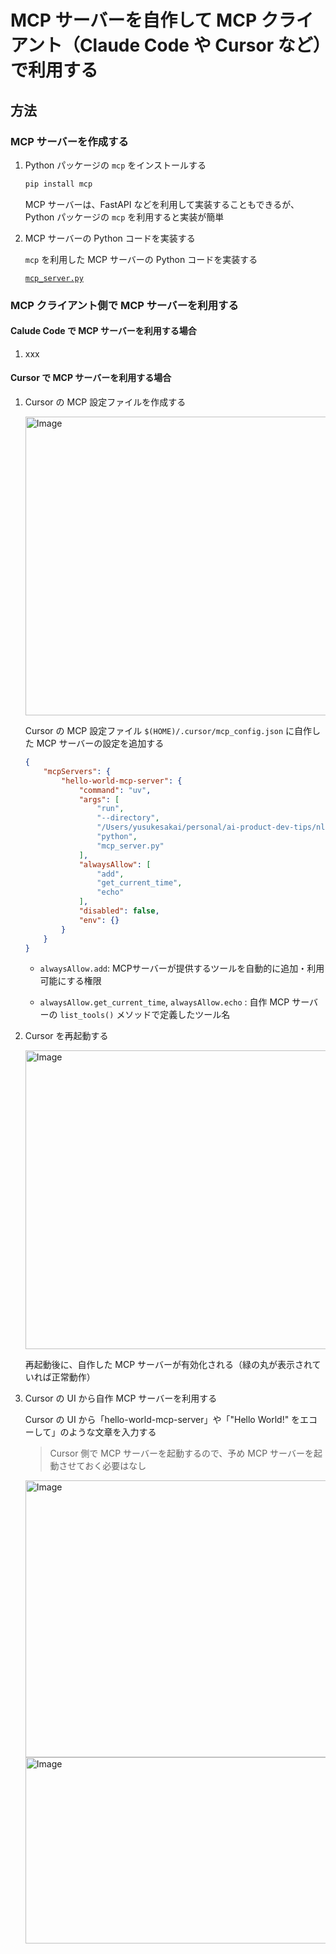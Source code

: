 # MCP サーバーを自作して MCP クライアント（Claude Code や Cursor など）で利用する

## 方法

### MCP サーバーを作成する

1. Python パッケージの `mcp` をインストールする

    ```bash
    pip install mcp
    ```

    MCP サーバーは、FastAPI などを利用して実装することもできるが、Python パッケージの `mcp` を利用すると実装が簡単

1. MCP サーバーの Python コードを実装する

    `mcp` を利用した MCP サーバーの Python コードを実装する

    [`mcp_server.py`](mcp_server.py)


### MCP クライアント側で MCP サーバーを利用する

#### Calude Code で MCP サーバーを利用する場合

1. xxx

#### Cursor で MCP サーバーを利用する場合

1. Cursor の MCP 設定ファイルを作成する

    <img width="500" height="478" alt="Image" src="https://github.com/user-attachments/assets/88a9e535-2905-4007-a346-2b04ccd20235" />

    Cursor の MCP 設定ファイル `$(HOME)/.cursor/mcp_config.json` に自作した MCP サーバーの設定を追加する

    ```json
    {
        "mcpServers": {
            "hello-world-mcp-server": {
                "command": "uv",
                "args": [
                    "run", 
                    "--directory", 
                    "/Users/yusukesakai/personal/ai-product-dev-tips/nlp_processing/36",
                    "python", 
                    "mcp_server.py"
                ],
                "alwaysAllow": [
                    "add",
                    "get_current_time",
                    "echo"
                ],
                "disabled": false,
                "env": {}
            }
        }
    }
    ```

    - `alwaysAllow.add`: MCPサーバーが提供するツールを自動的に追加・利用可能にする権限

    - `alwaysAllow.get_current_time`, `alwaysAllow.echo` : 自作 MCP サーバーの `list_tools()` メソッドで定義したツール名

1. Cursor を再起動する

    <img width="500" height="478" alt="Image" src="https://github.com/user-attachments/assets/5df8bd14-3e35-4336-a06b-a09367d495e4" />

    再起動後に、自作した MCP サーバーが有効化される（緑の丸が表示されていれば正常動作）

1. Cursor の UI から自作 MCP サーバーを利用する

    Cursor の UI から「hello-world-mcp-server」や「"Hello World!" をエコーして」のような文章を入力する

    > Cursor 側で MCP サーバーを起動するので、予め MCP サーバーを起動させておく必要はなし

    <img width="538" height="443" alt="Image" src="https://github.com/user-attachments/assets/2cc0eb64-fc8b-4f9a-b885-7c40e95fbb4f" />

    <img width="538" height="298" alt="Image" src="https://github.com/user-attachments/assets/d058dfce-e76c-4080-b59c-20f9a36310bb" />
